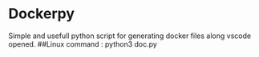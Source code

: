 # Dockerpy
Simple and usefull python script for generating docker files along vscode opened.
##Linux
command : python3 doc.py
